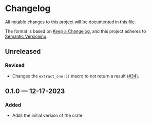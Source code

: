 # Changelog

All notable changes to this project will be documented in this file.

The format is based on [Keep a Changelog](https://keepachangelog.com/en/1.1.0/),
and this project adheres to [Semantic Versioning](https://semver.org/spec/v2.0.0.html).

## Unreleased

### Revised

* Changes the `extract_one!()` macro to not return a result
  ([#34](https://github.com/stjude-rust-labs/wdl/pull/34)).

## 0.1.0 — 12-17-2023

### Added

* Adds the initial version of the crate.
